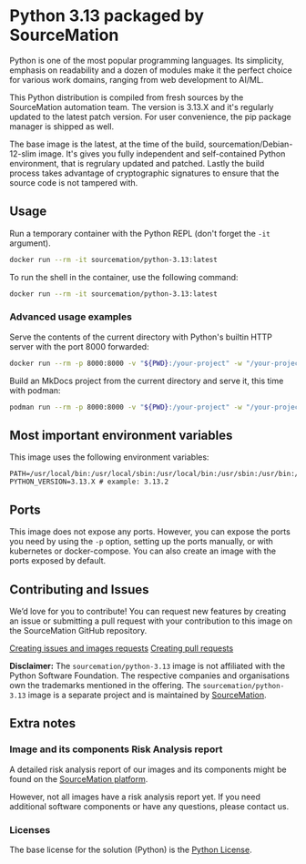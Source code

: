 # Python 3.13 packaged by SourceMation

Python is one of the most popular programming languages. Its simplicity,
emphasis on readability and a dozen of modules make it the perfect choice for
various work domains, ranging from web development to AI/ML.

This Python distribution is compiled from fresh sources by the SourceMation
automation team. The version is 3.13.X and it's regularly updated to the latest
patch version. For user convenience, the pip package manager is shipped as well.

The base image is the latest, at the time of the build,
sourcemation/Debian-12-slim image. It's gives you fully independent and
self-contained Python environment, that is regrulary updated and patched.
Lastly the build process takes advantage of cryptographic signatures to ensure
that the source code is not tampered with.

## Usage

Run a temporary container with the Python REPL (don't forget the `-it`
argument).

```bash
docker run --rm -it sourcemation/python-3.13:latest
```

To run the shell in the container, use the following command:

```bash
docker run --rm -it sourcemation/python-3.13:latest
```

### Advanced usage examples

Serve the contents of the current directory with Python's builtin HTTP server
with the port 8000 forwarded:

```bash
docker run --rm -p 8000:8000 -v "${PWD}:/your-project" -w "/your-project" -it sourcemation/python-3.13:latest python3 -m http.server 8000
```

Build an MkDocs project from the current directory and serve it, this time with podman:

```bash
podman run --rm -p 8000:8000 -v "${PWD}:/your-project" -w "/your-project" -it sourcemation/python-3.13:latest sh -c 'pip3 install -r requirements.txt && mkdocs build && mkdocs serve'
```


## Most important environment variables

This image uses the following environment variables:

```
PATH=/usr/local/bin:/usr/local/sbin:/usr/local/bin:/usr/sbin:/usr/bin:/sbin:/bin
PYTHON_VERSION=3.13.X # example: 3.13.2
```

## Ports

This image does not expose any ports. However, you can expose the ports you
need by using the `-p` option, setting up the ports manually, or with
kubernetes or docker-compose. You can also create an image with the ports
exposed by default.

## Contributing and Issues

We’d love for you to contribute! You can request new features by
creating an issue or submitting a pull request with your contribution to
this image on the SourceMation GitHub repository.

[Creating issues and images requests](https://github.com/SourceMation/images/issues/new/choose)
[Creating pull requests](https://github.com/SourceMation/images/compare)

**Disclaimer:** The `sourcemation/python-3.13` image is not affiliated with the
Python Software Foundation. The respective companies and organisations own the
trademarks mentioned in the offering. The `sourcemation/python-3.13` image is a
separate project and is maintained by [SourceMation](https://sourcemation.com).

## Extra notes

### Image and its components Risk Analysis report

A detailed risk analysis report of our images and its components might be found
on the [SourceMation
platform](https://www.sourcemation.com/).


However, not all images have a risk analysis report yet. If you need additional
software components or have any questions, please contact us.

### Licenses

The base license for the solution (Python) is the [Python
License](https://docs.python.org/3.13/license.html).

